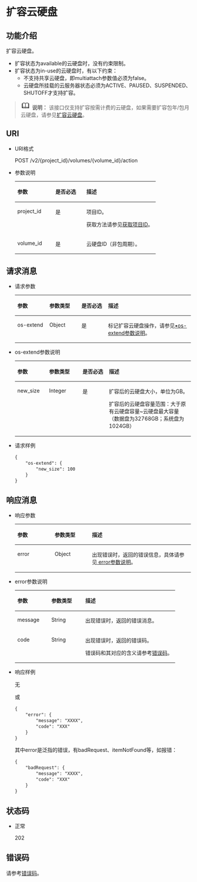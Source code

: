 # 扩容云硬盘<a name="evs_04_2083"></a>

## 功能介绍<a name="section19390540"></a>

扩容云硬盘。

-   扩容状态为available的云硬盘时，没有约束限制。
-   扩容状态为in-use的云硬盘时，有以下约束：
    -   不支持共享云硬盘，即multiattach参数值必须为false。
    -   云硬盘所挂载的云服务器状态必须为ACTIVE、PAUSED、SUSPENDED、SHUTOFF才支持扩容。


>![](public_sys-resources/icon-note.gif) **说明：** 
>该接口仅支持扩容按需计费的云硬盘，如果需要扩容包年/包月云硬盘，请参见[扩容云硬盘](扩容云硬盘-API-v2.md)。

## URI<a name="section40297137"></a>

-   URI格式

    POST /v2/\{project\_id\}/volumes/\{volume\_id\}/action

-   参数说明

    <a name="table8745607"></a>
    <table><thead align="left"><tr id="row15985080"><th class="cellrowborder" valign="top" width="27%" id="mcps1.1.4.1.1"><p id="p19723089"><a name="p19723089"></a><a name="p19723089"></a>参数</p>
    </th>
    <th class="cellrowborder" valign="top" width="22%" id="mcps1.1.4.1.2"><p id="p54066375"><a name="p54066375"></a><a name="p54066375"></a>是否必选</p>
    </th>
    <th class="cellrowborder" valign="top" width="51%" id="mcps1.1.4.1.3"><p id="p17300225"><a name="p17300225"></a><a name="p17300225"></a>描述</p>
    </th>
    </tr>
    </thead>
    <tbody><tr id="row59140967"><td class="cellrowborder" valign="top" width="27%" headers="mcps1.1.4.1.1 "><p id="p25689059"><a name="p25689059"></a><a name="p25689059"></a>project_id</p>
    </td>
    <td class="cellrowborder" valign="top" width="22%" headers="mcps1.1.4.1.2 "><p id="p439002"><a name="p439002"></a><a name="p439002"></a>是</p>
    </td>
    <td class="cellrowborder" valign="top" width="51%" headers="mcps1.1.4.1.3 "><p id="p35559222"><a name="p35559222"></a><a name="p35559222"></a>项目ID。</p>
    <p id="p55811451337"><a name="p55811451337"></a><a name="p55811451337"></a>获取方法请参见<a href="获取项目ID.md">获取项目ID</a>。</p>
    </td>
    </tr>
    <tr id="row51597550"><td class="cellrowborder" valign="top" width="27%" headers="mcps1.1.4.1.1 "><p id="p18651996"><a name="p18651996"></a><a name="p18651996"></a>volume_id</p>
    </td>
    <td class="cellrowborder" valign="top" width="22%" headers="mcps1.1.4.1.2 "><p id="p34416674"><a name="p34416674"></a><a name="p34416674"></a>是</p>
    </td>
    <td class="cellrowborder" valign="top" width="51%" headers="mcps1.1.4.1.3 "><p id="p36287209"><a name="p36287209"></a><a name="p36287209"></a>云硬盘ID（非包周期）。</p>
    </td>
    </tr>
    </tbody>
    </table>


## 请求消息<a name="section27129916"></a>

-   请求参数

    <a name="table42671863"></a>
    <table><thead align="left"><tr id="row12592542"><th class="cellrowborder" valign="top" width="18.181818181818183%" id="mcps1.1.5.1.1"><p id="p13362997"><a name="p13362997"></a><a name="p13362997"></a>参数</p>
    </th>
    <th class="cellrowborder" valign="top" width="18.181818181818183%" id="mcps1.1.5.1.2"><p id="p8661001"><a name="p8661001"></a><a name="p8661001"></a>参数类型</p>
    </th>
    <th class="cellrowborder" valign="top" width="15.151515151515152%" id="mcps1.1.5.1.3"><p id="p30452481"><a name="p30452481"></a><a name="p30452481"></a>是否必选</p>
    </th>
    <th class="cellrowborder" valign="top" width="48.484848484848484%" id="mcps1.1.5.1.4"><p id="p50731910"><a name="p50731910"></a><a name="p50731910"></a>描述</p>
    </th>
    </tr>
    </thead>
    <tbody><tr id="row5187493615377"><td class="cellrowborder" valign="top" width="18.181818181818183%" headers="mcps1.1.5.1.1 "><p id="p4112025815377"><a name="p4112025815377"></a><a name="p4112025815377"></a>os-extend</p>
    </td>
    <td class="cellrowborder" valign="top" width="18.181818181818183%" headers="mcps1.1.5.1.2 "><p id="p4240658415377"><a name="p4240658415377"></a><a name="p4240658415377"></a>Object</p>
    </td>
    <td class="cellrowborder" valign="top" width="15.151515151515152%" headers="mcps1.1.5.1.3 "><p id="p1238131615377"><a name="p1238131615377"></a><a name="p1238131615377"></a>是</p>
    </td>
    <td class="cellrowborder" valign="top" width="48.484848484848484%" headers="mcps1.1.5.1.4 "><p id="p6336250715377"><a name="p6336250715377"></a><a name="p6336250715377"></a>标记扩容云硬盘操作，请参见<a href="#li11686008105423">•os-extend参数说明</a>。</p>
    </td>
    </tr>
    </tbody>
    </table>

-   <a name="li11686008105423"></a>os-extend参数说明

    <a name="table38065209105423"></a>
    <table><thead align="left"><tr id="row47014882105423"><th class="cellrowborder" valign="top" width="18%" id="mcps1.1.5.1.1"><p id="p50109122105423"><a name="p50109122105423"></a><a name="p50109122105423"></a>参数</p>
    </th>
    <th class="cellrowborder" valign="top" width="19%" id="mcps1.1.5.1.2"><p id="p32307099105423"><a name="p32307099105423"></a><a name="p32307099105423"></a>参数类型</p>
    </th>
    <th class="cellrowborder" valign="top" width="15%" id="mcps1.1.5.1.3"><p id="p66738196105423"><a name="p66738196105423"></a><a name="p66738196105423"></a>是否必选</p>
    </th>
    <th class="cellrowborder" valign="top" width="48%" id="mcps1.1.5.1.4"><p id="p37084757105423"><a name="p37084757105423"></a><a name="p37084757105423"></a>描述</p>
    </th>
    </tr>
    </thead>
    <tbody><tr id="row65642867105423"><td class="cellrowborder" valign="top" width="18%" headers="mcps1.1.5.1.1 "><p id="p15472019105423"><a name="p15472019105423"></a><a name="p15472019105423"></a>new_size</p>
    </td>
    <td class="cellrowborder" valign="top" width="19%" headers="mcps1.1.5.1.2 "><p id="p45274007105423"><a name="p45274007105423"></a><a name="p45274007105423"></a>Integer</p>
    </td>
    <td class="cellrowborder" valign="top" width="15%" headers="mcps1.1.5.1.3 "><p id="p43315944105423"><a name="p43315944105423"></a><a name="p43315944105423"></a>是</p>
    </td>
    <td class="cellrowborder" valign="top" width="48%" headers="mcps1.1.5.1.4 "><p id="p8187199204115"><a name="p8187199204115"></a><a name="p8187199204115"></a>扩容后的云硬盘大小，单位为GB。</p>
    <p id="p1187179134115"><a name="p1187179134115"></a><a name="p1187179134115"></a>扩容后的云硬盘容量范围：大于原有云硬盘容量~云硬盘最大容量（数据盘为32768GB；系统盘为1024GB）</p>
    </td>
    </tr>
    </tbody>
    </table>

-   请求样例

    ```
    {
        "os-extend": {
            "new_size": 100
        }
    }
    ```


## 响应消息<a name="section42842654"></a>

-   响应参数

    <a name="table5532594121252"></a>
    <table><thead align="left"><tr id="row60048709121252"><th class="cellrowborder" valign="top" width="21.17788221177882%" id="mcps1.1.4.1.1"><p id="p32107236121252"><a name="p32107236121252"></a><a name="p32107236121252"></a>参数</p>
    </th>
    <th class="cellrowborder" valign="top" width="21.17788221177882%" id="mcps1.1.4.1.2"><p id="p50549312121252"><a name="p50549312121252"></a><a name="p50549312121252"></a>参数类型</p>
    </th>
    <th class="cellrowborder" valign="top" width="57.64423557644236%" id="mcps1.1.4.1.3"><p id="p2030156121252"><a name="p2030156121252"></a><a name="p2030156121252"></a>描述</p>
    </th>
    </tr>
    </thead>
    <tbody><tr id="row30224973121252"><td class="cellrowborder" valign="top" width="21.17788221177882%" headers="mcps1.1.4.1.1 "><p id="p129522216412"><a name="p129522216412"></a><a name="p129522216412"></a>error</p>
    </td>
    <td class="cellrowborder" valign="top" width="21.17788221177882%" headers="mcps1.1.4.1.2 "><p id="p1595262111415"><a name="p1595262111415"></a><a name="p1595262111415"></a>Object</p>
    </td>
    <td class="cellrowborder" valign="top" width="57.64423557644236%" headers="mcps1.1.4.1.3 "><p id="p109527215417"><a name="p109527215417"></a><a name="p109527215417"></a>出现错误时，返回的错误信息，具体请参见<a href="#li0419202382514"> error参数说明</a>。</p>
    </td>
    </tr>
    </tbody>
    </table>

-   <a name="li0419202382514"></a>error参数说明

    <a name="evs_04_2013_table15441099103019"></a>
    <table><thead align="left"><tr id="evs_04_2013_row54094047103019"><th class="cellrowborder" valign="top" width="21.17788221177882%" id="mcps1.1.4.1.1"><p id="evs_04_2013_p19541716103019"><a name="evs_04_2013_p19541716103019"></a><a name="evs_04_2013_p19541716103019"></a>参数</p>
    </th>
    <th class="cellrowborder" valign="top" width="21.17788221177882%" id="mcps1.1.4.1.2"><p id="evs_04_2013_p39375186103019"><a name="evs_04_2013_p39375186103019"></a><a name="evs_04_2013_p39375186103019"></a>参数类型</p>
    </th>
    <th class="cellrowborder" valign="top" width="57.64423557644236%" id="mcps1.1.4.1.3"><p id="evs_04_2013_p38578950103019"><a name="evs_04_2013_p38578950103019"></a><a name="evs_04_2013_p38578950103019"></a>描述</p>
    </th>
    </tr>
    </thead>
    <tbody><tr id="evs_04_2013_row59401790103019"><td class="cellrowborder" valign="top" width="21.17788221177882%" headers="mcps1.1.4.1.1 "><p id="evs_04_2013_p46815658103019"><a name="evs_04_2013_p46815658103019"></a><a name="evs_04_2013_p46815658103019"></a>message</p>
    </td>
    <td class="cellrowborder" valign="top" width="21.17788221177882%" headers="mcps1.1.4.1.2 "><p id="evs_04_2013_p33971979103019"><a name="evs_04_2013_p33971979103019"></a><a name="evs_04_2013_p33971979103019"></a>String</p>
    </td>
    <td class="cellrowborder" valign="top" width="57.64423557644236%" headers="mcps1.1.4.1.3 "><p id="evs_04_2013_p21623243103019"><a name="evs_04_2013_p21623243103019"></a><a name="evs_04_2013_p21623243103019"></a>出现错误时，返回的错误消息。</p>
    </td>
    </tr>
    <tr id="evs_04_2013_row60391466103019"><td class="cellrowborder" valign="top" width="21.17788221177882%" headers="mcps1.1.4.1.1 "><p id="evs_04_2013_p59870541103019"><a name="evs_04_2013_p59870541103019"></a><a name="evs_04_2013_p59870541103019"></a>code</p>
    </td>
    <td class="cellrowborder" valign="top" width="21.17788221177882%" headers="mcps1.1.4.1.2 "><p id="evs_04_2013_p17675690103019"><a name="evs_04_2013_p17675690103019"></a><a name="evs_04_2013_p17675690103019"></a>String</p>
    </td>
    <td class="cellrowborder" valign="top" width="57.64423557644236%" headers="mcps1.1.4.1.3 "><p id="evs_04_2013_p6087468103019"><a name="evs_04_2013_p6087468103019"></a><a name="evs_04_2013_p6087468103019"></a>出现错误时，返回的错误码。</p>
    <p id="evs_04_2013_p54787218103019"><a name="evs_04_2013_p54787218103019"></a><a name="evs_04_2013_p54787218103019"></a>错误码和其对应的含义请参考<a href="错误码.md">错误码</a>。</p>
    </td>
    </tr>
    </tbody>
    </table>


-   响应样例

    无

    或

    ```
    {
        "error": {
            "message": "XXXX", 
            "code": "XXX"
        }
    }
    ```

    其中error是泛指的错误，有badRequest、itemNotFound等，如报错：

    ```
    {
        "badRequest": {
            "message": "XXXX", 
            "code": "XXX"
        }
    }
    ```


## 状态码<a name="section50039568"></a>

-   正常

    202


## 错误码<a name="section431317151242"></a>

请参考[错误码](错误码.md)。

